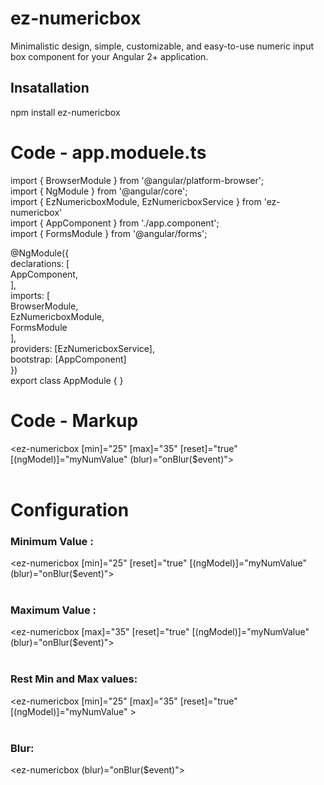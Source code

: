 # ez-numericbox

Minimalistic design, simple, customizable, and easy-to-use numeric input box component for your Angular 2+ application.

## Insatallation

npm install ez-numericbox 

# Code - app.moduele.ts

import { BrowserModule } from '@angular/platform-browser';<br />
import { NgModule } from '@angular/core';<br />
import { EzNumericboxModule,  EzNumericboxService } from 'ez-numericbox'<br />
import { AppComponent } from './app.component';<br />
import { FormsModule } from '@angular/forms';<br />

@NgModule({<br />
  declarations: [<br />
    AppComponent,<br />
  ],<br />
  imports: [<br />
    BrowserModule,<br />
    EzNumericboxModule,<br />
    FormsModule<br />
  ],<br />
  providers: [EzNumericboxService],<br />
  bootstrap: [AppComponent]<br />
})<br />
export class AppModule { }<br />

# Code - Markup

<ez-numericbox [min]="25" [max]="35" [reset]="true" [(ngModel)]="myNumValue" (blur)="onBlur($event)"><br />
</ez-numericbox><br />

# Configuration

### Minimum Value : 
<ez-numericbox [min]="25" [reset]="true" [(ngModel)]="myNumValue" (blur)="onBlur($event)"><br />
</ez-numericbox><br />
### Maximum Value : 
<ez-numericbox [max]="35" [reset]="true" [(ngModel)]="myNumValue" (blur)="onBlur($event)"><br />
</ez-numericbox><br />
### Rest Min and Max values: 
<ez-numericbox [min]="25" [max]="35" [reset]="true" [(ngModel)]="myNumValue" ><br />
</ez-numericbox><br />
### Blur: 
<ez-numericbox (blur)="onBlur($event)"><br />
</ez-numericbox><br />
